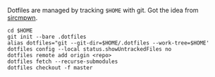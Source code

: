 Dotfiles are managed by tracking `$HOME` with git. Got the idea from [sircmpwn](https://drewdevault.com/2019/12/30/dotfiles.html).

```shell
cd $HOME
git init --bare .dotfiles
alias dotfiles="git --git-dir=$HOME/.dotfiles --work-tree=$HOME'
dotfiles config --local status.showUntrackedFiles no
dotfiles remote add origin <repo>
dotfiles fetch --recurse-submodules
dotfiles checkout -f master
```
